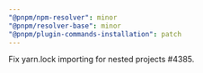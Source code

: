 ```yaml
---
"@pnpm/npm-resolver": minor
"@pnpm/resolver-base": minor
"@pnpm/plugin-commands-installation": patch
---
```


Fix yarn.lock importing for nested projects #4385.

